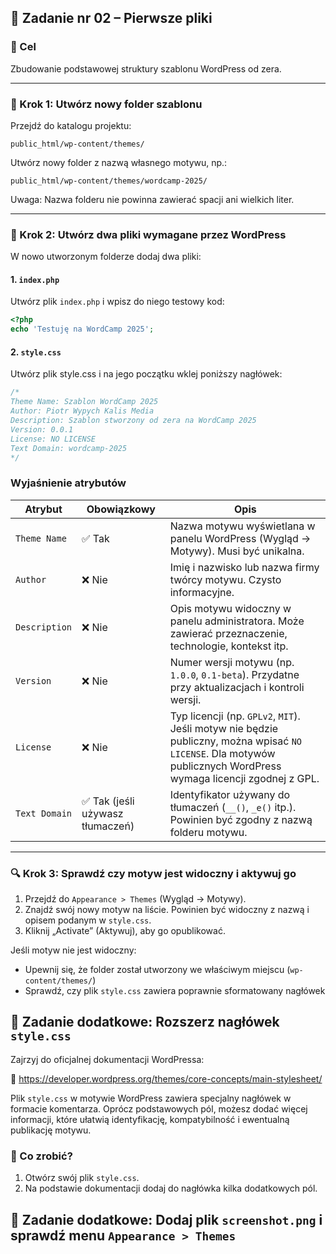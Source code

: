 ## 🧱 Zadanie nr 02 – Pierwsze pliki

### 🎯 Cel

Zbudowanie podstawowej struktury szablonu WordPress od zera.

---

### 📂 Krok 1: Utwórz nowy folder szablonu

Przejdź do katalogu projektu:

`public_html/wp-content/themes/`

Utwórz nowy folder z nazwą własnego motywu, np.:

`public_html/wp-content/themes/wordcamp-2025/`

Uwaga: Nazwa folderu nie powinna zawierać spacji ani wielkich liter.

---

### 📄 Krok 2: Utwórz dwa pliki wymagane przez WordPress

W nowo utworzonym folderze dodaj dwa pliki:

#### 1. `index.php`

Utwórz plik `index.php` i wpisz do niego testowy kod:

```php
<?php
echo 'Testuję na WordCamp 2025';
```

#### 2. `style.css`

Utwórz plik style.css i na jego początku wklej poniższy nagłówek:

```css
/*
Theme Name: Szablon WordCamp 2025 
Author: Piotr Wypych Kalis Media
Description: Szablon stworzony od zera na WordCamp 2025  
Version: 0.0.1
License: NO LICENSE
Text Domain: wordcamp-2025
*/
```

### Wyjaśnienie atrybutów

| Atrybut         | Obowiązkowy | Opis |
|------------------|--------------|------|
| `Theme Name`     | ✅ Tak        | Nazwa motywu wyświetlana w panelu WordPress (Wygląd → Motywy). Musi być unikalna. |
| `Author`         | ❌ Nie        | Imię i nazwisko lub nazwa firmy twórcy motywu. Czysto informacyjne. |
| `Description`    | ❌ Nie        | Opis motywu widoczny w panelu administratora. Może zawierać przeznaczenie, technologie, kontekst itp. |
| `Version`        | ❌ Nie        | Numer wersji motywu (np. `1.0.0`, `0.1-beta`). Przydatne przy aktualizacjach i kontroli wersji. |
| `License`        | ❌ Nie        | Typ licencji (np. `GPLv2`, `MIT`). Jeśli motyw nie będzie publiczny, można wpisać `NO LICENSE`. Dla motywów publicznych WordPress wymaga licencji zgodnej z GPL. |
| `Text Domain`    | ✅ Tak (jeśli używasz tłumaczeń) | Identyfikator używany do tłumaczeń (`__()`, `_e()` itp.). Powinien być zgodny z nazwą folderu motywu. |


---

### 🔍 Krok 3: Sprawdź czy motyw jest widoczny i aktywuj go

1. Przejdź do `Appearance > Themes` (Wygląd → Motywy).
2. Znajdź swój nowy motyw na liście. Powinien być widoczny z nazwą i opisem podanym w `style.css`.
3. Kliknij „Activate” (Aktywuj), aby go opublikować.

Jeśli motyw nie jest widoczny:
- Upewnij się, że folder został utworzony we właściwym miejscu (`wp-content/themes/`)
- Sprawdź, czy plik `style.css` zawiera poprawnie sformatowany nagłówek


## 🌟 Zadanie dodatkowe: Rozszerz nagłówek `style.css`

Zajrzyj do oficjalnej dokumentacji WordPressa:

🔗 https://developer.wordpress.org/themes/core-concepts/main-stylesheet/

Plik `style.css` w motywie WordPress zawiera specjalny nagłówek w formacie komentarza. Oprócz podstawowych pól, możesz dodać więcej informacji, które ułatwią identyfikację, kompatybilność i ewentualną publikację motywu.

### 🧠 Co zrobić?

1. Otwórz swój plik `style.css`.
2. Na podstawie dokumentacji dodaj do nagłówka kilka dodatkowych pól.

## 🌟 Zadanie dodatkowe: Dodaj plik `screenshot.png` i sprawdź menu `Appearance > Themes`
